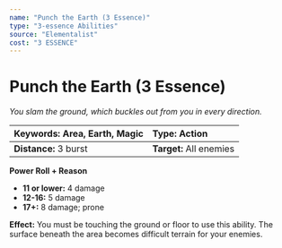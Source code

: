 ```yaml
---
name: "Punch the Earth (3 Essence)"
type: "3-essence Abilities"
source: "Elementalist"
cost: "3 ESSENCE"
---
```


# Punch the Earth (3 Essence)

*You slam the ground, which buckles out from you in every direction.*

| **Keywords:** Area, Earth, Magic | **Type:** Action |
| :-- | :-- |
| **Distance:** 3 burst | **Target:** All enemies |

**Power Roll + Reason**

- **11 or lower:** 4 damage
- **12-16:** 5 damage
- **17+:** 8 damage; prone

**Effect:** You must be touching the ground or floor to use this ability. The surface beneath the area becomes difficult terrain for your enemies.
